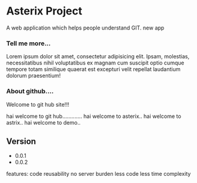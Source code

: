 Asterix Project
=======
A web application which helps people understand GIT.
new app

### Tell me more...
Lorem ipsum dolor sit amet, consectetur adipisicing elit. Ipsam, molestias, necessitatibus nihil voluptatibus ex magnam cum suscipit optio cumque tempore totam similique quaerat est excepturi velit repellat laudantium dolorum praesentium!

### About github....
Welcome to git hub site!!! 

hai welcome to git hub.............
hai welcome to asterix..
hai welcome to astrix..
hai welcome to demo..



## Version
* 0.0.1
* 0.0.2





features:
code reusability
no server burden 
less code
less time complexity
